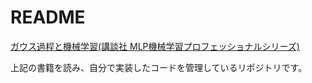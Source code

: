# README

[ガウス過程と機械学習(講談社 MLP機械学習プロフェッショナルシリーズ)](http://chasen.org/~daiti-m/gpbook/)

上記の書籍を読み、自分で実装したコードを管理しているリポジトリです。
